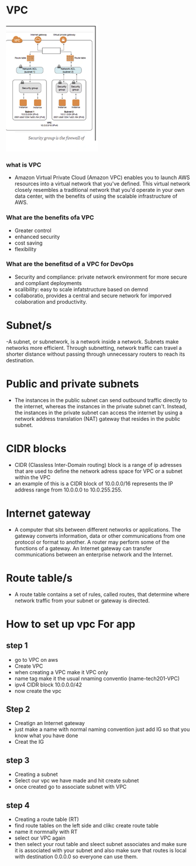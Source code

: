 # VPC
![Alt text](Images/VPC.png)
### what is VPC
- Amazon Virtual Private Cloud (Amazon VPC) enables you to launch AWS resources into a virtual network that you've defined. This virtual network closely resembles a traditional network that you'd operate in your own data center, with the benefits of using the scalable infrastructure of AWS.

### What are the benefits ofa VPC 
- Greater control 
- enhanced security 
- cost saving 
- flexibility

### What are the benefitsd of a VPC for DevOps
- Security and compliance: private network environment for more secure and compliant deployments
- scalibility: easy to scale infatstructure based on demnd 
- collaboratio, provides a central and secure network for imporved colaboration and productivity. 

# Subnet/s
-A subnet, or subnetwork, is a network inside a network. Subnets make networks more efficient. Through subnetting, network traffic can travel a shorter distance without passing through unnecessary routers to reach its destination.

# Public and private subnets
- The instances in the public subnet can send outbound traffic directly to the internet, whereas the instances in the private subnet can't. Instead, the instances in the private subnet can access the internet by using a network address translation (NAT) gateway that resides in the public subnet.

# CIDR blocks
- CIDR (Classless Inter-Domain routing) block is a range of ip adresses that are used to define the network adress space for VPC or a subnet within the VPC
- an example of this is a CIDR block of 10.0.0.0/16 represents the IP address range from 10.0.0.0 to 10.0.255.255.

# Internet gateway
- A computer that sits between different networks or applications. The gateway converts information, data or other communications from one protocol or format to another. A router may perform some of the functions of a gateway. An Internet gateway can transfer communications between an enterprise network and the Internet.

# Route table/s
- A route table contains a set of rules, called routes, that determine where network traffic from your subnet or gateway is directed.


# How to set up vpc For app

## step 1
- go to VPC on aws 
- Create VPC
- when creating a VPC make it VPC only 
- name tag make it the usual nnaming conventio (name-tech201-VPC)
- ipv4 CIDR block 10.0.0.0/42
- now create the vpc
## Step 2
- Creatign an Internet gateway 
- just make a name with normal naming convention just add IG so that you know what you have done 
- Creat the IG
## step 3
- Creating a subnet 
- Select our vpc we have made and hit create subnet 
- once created go to associate subnet with VPC
## step 4
- Creating a route table (RT)
- find route tables on the left side and clikc create route table 
- name it normnally with RT 
- select our VPC again
 - then select your rout table and sleect subnet associates and make sure it is associated with your subnet and also make sure that routes is local with destination 0.0.0.0 so everyone can use them. 

